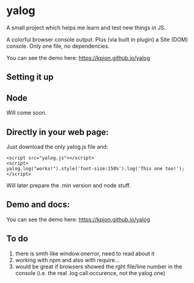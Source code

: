 # yalog

A small project which helps me learn and test new things in JS.

A colorful browser console output. Plus (via built in plugin) a Site (DOM) console.
Only one file, no dependencies. 

You can see the demo here: https://kpion.github.io/yalog

## Setting it up

## Node

Will come soon.

## Directly in your web page:

Just download the only yalog.js file and:

```
<script src="yalog.js"></script>
<script>
yalog.log("works!").style('font-size:150%').log('This one too!');
</script>
```

Will later prepare the .min version and node stuff.

## Demo and docs:

You can see the demo here: https://kpion.github.io/yalog

## To do

1. there is smth like window.onerror, need to read about it
2. working with npm and also with require...
3. would be great if browsers showed the rght file/line number in the console (i.e. the real .log call occurence, not the yalog one)  
